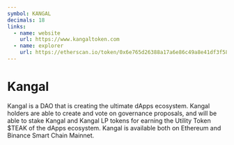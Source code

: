 ```yaml
---
symbol: KANGAL
decimals: 18
links:
  - name: website
    url: https://www.kangaltoken.com
  - name: explorer
    url: https://etherscan.io/token/0x6e765d26388a17a6e86c49a8e41df3f58abcd337
---
```


# Kangal

Kangal is a DAO that is creating the ultimate dApps ecosystem. Kangal holders are able to create and vote on governance proposals, and will be able to stake Kangal and Kangal LP tokens for earning the Utility Token $TEAK of the dApps ecosystem. Kangal is available both on Ethereum and Binance Smart Chain Mainnet.
